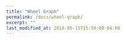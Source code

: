 ```yaml
---
title: "Wheel Graph"
permalink: /docs/wheel-graph/
excerpt: ""
last_modified_at: 2018-05-15T15:59:00-04:00
---
```


